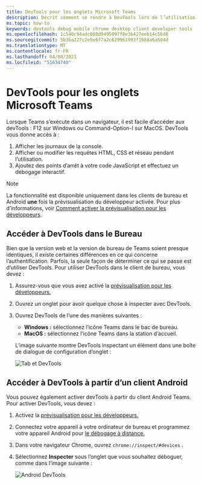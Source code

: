 ```yaml
---
title: DevTools pour les onglets Microsoft Teams
description: Décrit comment se rendre à DevTools lors de l’utilisation du client de bureau Microsoft Teams
ms.topic: how-to
keywords: devtools debug mobile chrome desktop client developer tools
ms.openlocfilehash: 1c540c94adc080d9495097f8e3b427eeb14c56d8
ms.sourcegitcommit: 5b3ba227c2e5e6f7a2c629961993f168da6a504d
ms.translationtype: MT
ms.contentlocale: fr-FR
ms.lasthandoff: 04/08/2021
ms.locfileid: "51634740"
---
```

# <a name="devtools-for-microsoft-teams-tabs"></a>DevTools pour les onglets Microsoft Teams

Lorsque Teams s’exécute dans un navigateur, il est facile d’accéder aux devTools : F12 sur Windows ou Command-Option-I sur MacOS. DevTools vous donne accès à :

1. Afficher les journaux de la console.
1. Afficher ou modifier les requêtes HTML, CSS et réseau pendant l’utilisation.
1. Ajoutez des points d’arrêt à votre code JavaScript et effectuez un débogage interactif.

> [!NOTE]
> La fonctionnalité est disponible uniquement dans les clients de bureau et Android **une** fois la prévisualisation du développeur activée. Pour plus d’informations, voir [Comment activer la prévisualisation pour les développeurs](~/resources/dev-preview/developer-preview-intro.md).

## <a name="access-devtools-in-the-desktop"></a>Accéder à DevTools dans le Bureau

Bien que la version web et la version de bureau de Teams soient presque identiques, il existe certaines différences en ce qui concerne l’authentification. Parfois, la seule façon de déterminer ce qui se passe est d’utiliser DevTools. Pour utiliser DevTools dans le client de bureau, vous devez :

1. Assurez-vous que vous avez activé la [prévisualisation pour les développeurs.](~/resources/dev-preview/developer-preview-intro.md)
1. Ouvrez un onglet pour avoir quelque chose à inspecter avec DevTools.
1. Ouvrez DevTools de l’une des manières suivantes :
    * **Windows :** sélectionnez l’icône Teams dans le bac de bureau.
    * **MacOS :** sélectionnez l’icône Teams dans la station d’accueil.
 
   L’image suivante montre DevTools inspectant un élément dans une boîte de dialogue de configuration d’onglet :

   ![Tab et DevTools](~/assets/images/dev-preview/tab-and-devtools.png)

## <a name="access-devtools-from-an-android-client"></a>Accéder à DevTools à partir d’un client Android

Vous pouvez également activer devTools à partir du client Android Teams. Pour activer DevTools, vous devez :

1. Activez la [prévisualisation pour les développeurs.](~/resources/dev-preview/developer-preview-intro.md)
1. Connectez votre appareil à votre ordinateur de bureau et programmez votre appareil Android pour [le débogage à distance.](https://developers.google.com/web/tools/chrome-devtools/remote-debugging/)
1. Dans votre navigateur Chrome, ouvrez `chrome://inspect/#devices` .
1. Sélectionnez **Inspecter** sous l’onglet que vous souhaitez déboguer, comme dans l’image suivante :

   ![Android DevTools](~/assets/images/android-devtools.png)
